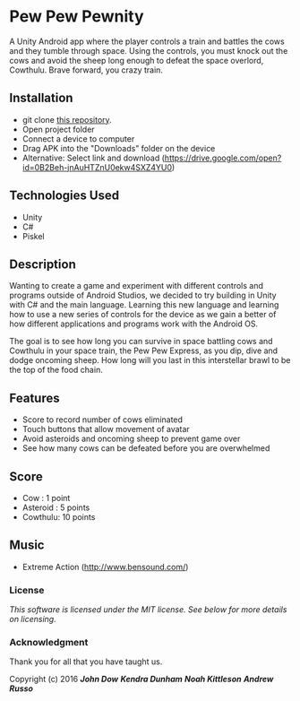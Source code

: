 # Pew Pew Pewnity


A Unity Android app where the player controls a train and battles the cows and they tumble through space.  Using the controls, you must knock out the cows and avoid the sheep long enough to defeat the space overlord, Cowthulu. Brave forward, you crazy train.


## Installation

* git clone [this repository](https://github.com/NoahKittleson/Pew-Pew-Pewnity.git).
* Open project folder
* Connect a device to computer
* Drag APK into the "Downloads" folder on the device
* Alternative: Select link and download (https://drive.google.com/open?id=0B2Beh-jnAuHTZnU0ekw4SXZ4YU0)

## Technologies Used

* Unity
* C#
* Piskel

## Description

Wanting to create a game and experiment with different controls and programs outside of Android Studios, we decided to try building in Unity with C# and the main language.  Learning this new language and learning how to use a new series of controls for the device as we gain a better of how different applications and programs work with the Android OS.

The goal is to see how long you can survive in space battling cows and Cowthulu in your space train, the Pew Pew Express, as you dip, dive and dodge oncoming sheep.  How long will you last in this interstellar brawl to be the top of the food chain.

## Features

* Score to record number of cows eliminated
* Touch buttons that allow movement of avatar
* Avoid asteroids and oncoming sheep to prevent game over
* See how many cows can be defeated before you are overwhelmed
 
## Score
* Cow : 1 point
* Asteroid : 5 points
* Cowthulu: 10 points

## Music

* Extreme Action (http://www.bensound.com/)


### License

*This software is licensed under the MIT license.  See below for more details on licensing.*

### Acknowledgment

Thank you for all that you have taught us.

Copyright (c) 2016 **_John Dow_** **_Kendra Dunham_** **_Noah Kittleson_** **_Andrew Russo_**
